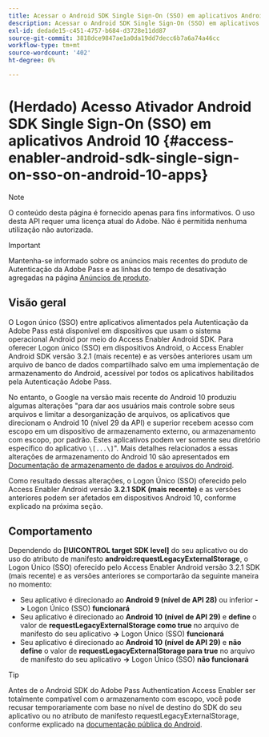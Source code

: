 ```yaml
---
title: Acessar o Android SDK Single Sign-On (SSO) em aplicativos Android 10
description: Acessar o Android SDK Single Sign-On (SSO) em aplicativos Android 10
exl-id: dedade15-c451-4757-b684-d3728e11dd87
source-git-commit: 3818dce9847ae1a0da19dd7decc6b7a6a74a46cc
workflow-type: tm+mt
source-wordcount: '402'
ht-degree: 0%

---
```


# (Herdado) Acesso Ativador Android SDK Single Sign-On (SSO) em aplicativos Android 10 {#access-enabler-android-sdk-single-sign-on-sso-on-android-10-apps}

>[!NOTE]
>
>O conteúdo desta página é fornecido apenas para fins informativos. O uso desta API requer uma licença atual do Adobe. Não é permitida nenhuma utilização não autorizada.

>[!IMPORTANT]
>
> Mantenha-se informado sobre os anúncios mais recentes do produto de Autenticação da Adobe Pass e as linhas do tempo de desativação agregadas na página [Anúncios de produto](/help/authentication/product-announcements.md).

## Visão geral

O Logon único (SSO) entre aplicativos alimentados pela Autenticação da Adobe Pass está disponível em dispositivos que usam o sistema operacional Android por meio do Access Enabler Android SDK. Para oferecer Logon único (SSO) em dispositivos Android, o Access Enabler Android SDK versão 3.2.1 (mais recente) e as versões anteriores usam um arquivo de banco de dados compartilhado salvo em uma implementação de armazenamento do Android, acessível por todos os aplicativos habilitados pela Autenticação Adobe Pass.

No entanto, o Google na versão mais recente do Android 10 produziu algumas alterações &quot;para dar aos usuários mais controle sobre seus arquivos e limitar a desorganização de arquivos, os aplicativos que direcionam o Android 10 (nível 29 da API) e superior recebem acesso com escopo em um dispositivo de armazenamento externo, ou armazenamento com escopo, por padrão. Estes aplicativos podem ver somente seu diretório específico do aplicativo `\[...\]`&quot;. Mais detalhes relacionados a essas alterações de armazenamento do Android 10 são apresentados em [Documentação de armazenamento de dados e arquivos do Android](https://developer.android.com/training/data-storage/files/external-scoped).

Como resultado dessas alterações, o Logon Único (SSO) oferecido pelo Access Enabler Android versão **3.2.1 SDK (mais recente)** e as versões anteriores podem ser afetados em dispositivos Android 10, conforme explicado na próxima seção.

## Comportamento

Dependendo do **[!UICONTROL target SDK level]** do seu aplicativo ou do uso do atributo de manifesto **android:requestLegacyExternalStorage**, o Logon Único (SSO) oferecido pelo Access Enabler Android versão 3.2.1 SDK (mais recente) e as versões anteriores se comportarão da seguinte maneira no momento:

- Seu aplicativo é direcionado ao **Android 9 (nível de API 28)** ou inferior **-\>** Logon Único (SSO) **funcionará**
- Seu aplicativo é direcionado ao **Android 10** **(nível de API 29)** e **define** o valor de **requestLegacyExternalStorage como true** no arquivo de manifesto do seu aplicativo **-\>** Logon Único (SSO) **funcionará**
- Seu aplicativo é direcionado ao **Android 10** **(nível de API 29)** e **não define** o valor de **requestLegacyExternalStorage para true** no arquivo de manifesto do seu aplicativo **-\>** Logon Único (SSO) **não funcionará**

>[!TIP]
>
> Antes de o Android SDK do Adobe Pass Authentication Access Enabler ser totalmente compatível com o armazenamento com escopo, você pode recusar temporariamente com base no nível de destino do SDK do seu aplicativo ou no atributo de manifesto requestLegacyExternalStorage, conforme explicado na [documentação pública do Android](https://developer.android.com/training/data-storage/files/external-scoped#opt-out-of-scoped-storage).
